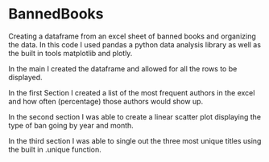 # BannedBooks
Creating a dataframe from an excel sheet of banned books and organizing the data.
In this code I used pandas a python data analysis library as well as the built in tools matplotlib and plotly. 

In the main I created the dataframe and allowed for all the rows to be displayed.

In the first Section I created a list of the most frequent authors in the excel and how often (percentage) those authors would show up. 

In the second section I was able to create a linear scatter plot displaying the type of ban going by year and month. 

In the third section I was able to single out the three most unique titles using the built in .unique function.
